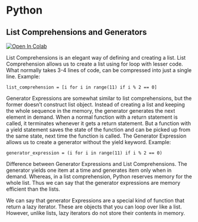# Python

## List Comprehensions and Generators



<a target="_blank" href="https://colab.research.google.com/github/antonioGoncalves64/pyspark/blob/main/Labpython-list-comprehensions.ipynb">
  <img src="https://colab.research.google.com/assets/colab-badge.svg" alt="Open In Colab"/>
</a>

List Comprehensions is an elegant way of defining and creating a list. List Comprehension allows us to create a list using for loop with lesser code. What normally takes 3-4 lines of code, can be compressed into just a single line. Example:

    list_comprehension = [i for i in range(11) if i % 2 == 0]
 
Generator Expressions are somewhat similar to list comprehensions, but the former doesn’t construct list object. Instead of creating a list and keeping the whole sequence in the memory, the generator generates the next element in demand.
When a normal function with a return statement is called, it terminates whenever it gets a return statement. But a function with a yield statement saves the state of the function and can be picked up from the same state, next time the function is called.
The Generator Expression allows us to create a generator without the yield keyword. Example:

    generator_expression = (i for i in range(11) if i % 2 == 0)
    
    
Difference between Generator Expressions and List Comprehensions. The generator yields one item at a time and generates item only when in demand. Whereas, in a list comprehension, Python reserves memory for the whole list. Thus we can say that the generator expressions are memory efficient than the lists.

We can say that generator Expressions are a special kind of function that return a lazy iterator. These are objects that you can loop over like a list. However, unlike lists, lazy iterators do not store their contents in memory.
